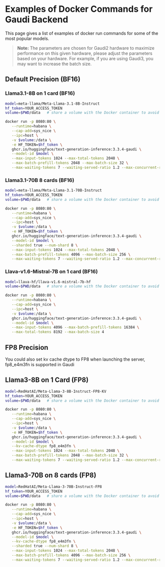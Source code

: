 # Examples of Docker Commands for Gaudi Backend

This page gives a list of examples of docker run commands for some of the most popular models.

> **Note:** The parameters are chosen for Gaudi2 hardware to maximize performance on this given hardware, please adjust the parameters based on your hardware. For example, if you are using Gaudi3, you may want to increase the batch size.

## Default Precision (BF16)

### Llama3.1-8B on 1 card (BF16)

```bash
model=meta-llama/Meta-Llama-3.1-8B-Instruct
hf_token=YOUR_ACCESS_TOKEN
volume=$PWD/data   # share a volume with the Docker container to avoid downloading weights every run

docker run -p 8080:80 \
   --runtime=habana \
   --cap-add=sys_nice \
   --ipc=host \
   -v $volume:/data \
   -e HF_TOKEN=$hf_token \
   ghcr.io/huggingface/text-generation-inference:3.3.4-gaudi \
   --model-id $model \
   --max-input-tokens 1024 --max-total-tokens 2048 \
   --max-batch-prefill-tokens 2048 --max-batch-size 32 \
   --max-waiting-tokens 7 --waiting-served-ratio 1.2 --max-concurrent-requests 64
```

### Llama3.1-70B 8 cards (BF16)

```bash
model=meta-llama/Meta-Llama-3.1-70B-Instruct
hf_token=YOUR_ACCESS_TOKEN
volume=$PWD/data   # share a volume with the Docker container to avoid downloading weights every run

docker run -p 8080:80 \
   --runtime=habana \
   --cap-add=sys_nice \
   --ipc=host \
   -v $volume:/data \
   -e HF_TOKEN=$hf_token \
   ghcr.io/huggingface/text-generation-inference:3.3.4-gaudi \
   --model-id $model \
   --sharded true --num-shard 8 \
   --max-input-tokens 1024 --max-total-tokens 2048 \
   --max-batch-prefill-tokens 4096 --max-batch-size 256 \
   --max-waiting-tokens 7 --waiting-served-ratio 1.2 --max-concurrent-requests 512
```

### Llava-v1.6-Mistral-7B on 1 card (BF16)

```bash
model=llava-hf/llava-v1.6-mistral-7b-hf
volume=$PWD/data   # share a volume with the Docker container to avoid downloading weights every run

docker run -p 8080:80 \
   --runtime=habana \
   --cap-add=sys_nice \
   --ipc=host \
   -v $volume:/data \
   ghcr.io/huggingface/text-generation-inference:3.3.4-gaudi \
   --model-id $model \
   --max-input-tokens 4096 --max-batch-prefill-tokens 16384 \
   --max-total-tokens 8192 --max-batch-size 4
```

## FP8 Precision

You could also set kv cache dtype to FP8 when launching the server, fp8_e4m3fn is supported in Gaudi

## Llama3-8B on 1 Card (FP8)

```bash
model=RedHatAI/Meta-Llama-3-8B-Instruct-FP8-KV
hf_token=YOUR_ACCESS_TOKEN
volume=$PWD/data   # share a volume with the Docker container to avoid downloading weights every run

docker run -p 8080:80 \
   --runtime=habana \
   --cap-add=sys_nice \
   --ipc=host \
   -v $volume:/data \
   -e HF_TOKEN=$hf_token \
   ghcr.io/huggingface/text-generation-inference:3.3.4-gaudi \
   --model-id $model \
   --kv-cache-dtype fp8_e4m3fn \
   --max-input-tokens 1024 --max-total-tokens 2048 \
   --max-batch-prefill-tokens 2048 --max-batch-size 32 \
   --max-waiting-tokens 7 --waiting-served-ratio 1.2 --max-concurrent-requests 64
```

## Llama3-70B on 8 cards (FP8)

```bash
model=RedHatAI/Meta-Llama-3-70B-Instruct-FP8
hf_token=YOUR_ACCESS_TOKEN
volume=$PWD/data   # share a volume with the Docker container to avoid downloading weights every run

docker run -p 8080:80 \
   --runtime=habana \
   --cap-add=sys_nice \
   --ipc=host \
   -v $volume:/data \
   -e HF_TOKEN=$hf_token \
   ghcr.io/huggingface/text-generation-inference:3.3.4-gaudi \
   --model-id $model \
   --kv-cache-dtype fp8_e4m3fn \
   --sharded true --num-shard 8 \
   --max-input-tokens 1024 --max-total-tokens 2048 \
   --max-batch-prefill-tokens 4096 --max-batch-size 256 \
   --max-waiting-tokens 7 --waiting-served-ratio 1.2 --max-concurrent-requests 512
```
